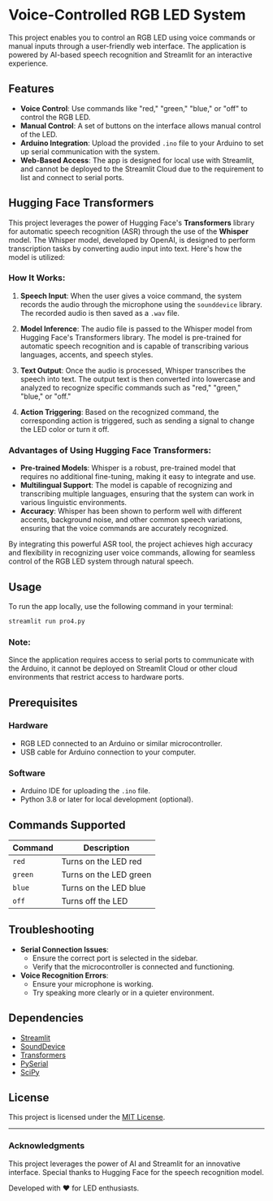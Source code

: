 # Voice-Controlled RGB LED System

This project enables you to control an RGB LED using voice commands or manual inputs through a user-friendly web interface. The application is powered by AI-based speech recognition and Streamlit for an interactive experience.

## Features

- **Voice Control**: Use commands like "red," "green," "blue," or "off" to control the RGB LED.
- **Manual Control**: A set of buttons on the interface allows manual control of the LED.
- **Arduino Integration**: Upload the provided `.ino` file to your Arduino to set up serial communication with the system.
- **Web-Based Access**: The app is designed for local use with Streamlit, and cannot be deployed to the Streamlit Cloud due to the requirement to list and connect to serial ports.

## Hugging Face Transformers 

This project leverages the power of Hugging Face's **Transformers** library for automatic speech recognition (ASR) through the use of the **Whisper** model. The Whisper model, developed by OpenAI, is designed to perform transcription tasks by converting audio input into text. Here's how the model is utilized:

### How It Works:

1. **Speech Input**: When the user gives a voice command, the system records the audio through the microphone using the `sounddevice` library. The recorded audio is then saved as a `.wav` file.

2. **Model Inference**: The audio file is passed to the Whisper model from Hugging Face's Transformers library. The model is pre-trained for automatic speech recognition and is capable of transcribing various languages, accents, and speech styles.

3. **Text Output**: Once the audio is processed, Whisper transcribes the speech into text. The output text is then converted into lowercase and analyzed to recognize specific commands such as "red," "green," "blue," or "off."

4. **Action Triggering**: Based on the recognized command, the corresponding action is triggered, such as sending a signal to change the LED color or turn it off.

### Advantages of Using Hugging Face Transformers:

- **Pre-trained Models**: Whisper is a robust, pre-trained model that requires no additional fine-tuning, making it easy to integrate and use.
- **Multilingual Support**: The model is capable of recognizing and transcribing multiple languages, ensuring that the system can work in various linguistic environments.
- **Accuracy**: Whisper has been shown to perform well with different accents, background noise, and other common speech variations, ensuring that the voice commands are accurately recognized.

By integrating this powerful ASR tool, the project achieves high accuracy and flexibility in recognizing user voice commands, allowing for seamless control of the RGB LED system through natural speech.

## Usage

To run the app locally, use the following command in your terminal:

```bash
streamlit run pro4.py
```

### Note:
Since the application requires access to serial ports to communicate with the Arduino, it cannot be deployed on Streamlit Cloud or other cloud environments that restrict access to hardware ports.

## Prerequisites

### Hardware
- RGB LED connected to an Arduino or similar microcontroller.
- USB cable for Arduino connection to your computer.

### Software
- Arduino IDE for uploading the `.ino` file.
- Python 3.8 or later for local development (optional).
  
## Commands Supported

| Command    | Description            |
|------------|------------------------|
| `red`      | Turns on the LED red      |
| `green`    | Turns on the LED green    |
| `blue`     | Turns on the LED blue     |
| `off`      | Turns off the LED      |

## Troubleshooting

- **Serial Connection Issues**:
  - Ensure the correct port is selected in the sidebar.
  - Verify that the microcontroller is connected and functioning.
- **Voice Recognition Errors**:
  - Ensure your microphone is working.
  - Try speaking more clearly or in a quieter environment.

## Dependencies

- [Streamlit](https://streamlit.io/)
- [SoundDevice](https://python-sounddevice.readthedocs.io/)
- [Transformers](https://huggingface.co/transformers/)
- [PySerial](https://pyserial.readthedocs.io/)
- [SciPy](https://www.scipy.org/)

## License

This project is licensed under the [MIT License](LICENSE).

---

### Acknowledgments

This project leverages the power of AI and Streamlit for an innovative interface. Special thanks to Hugging Face for the speech recognition model.

Developed with ❤️ for LED enthusiasts.
